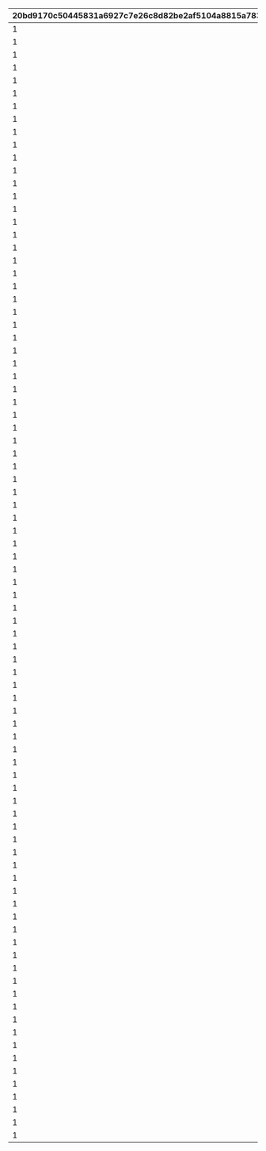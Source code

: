 |20bd9170c50445831a6927c7e26c8d82be2af5104a8815a783d7ff35a22ea1b5|020ef58710cd3e354c9b70275f915c0f07f4cd6aaf2babd8db8128bc45b51057|5715acb4be4f0ad895cb0cd229f1e8e298af0dfde0fee294a39ab47c8aa204ba|5634153e76f8b7334f12a8847a858fcaeb380402ef533911f164dd5b32636d58|4813428564b68d48f3a342a2289a39b402ddfefa74cf21c6c7a6fecf89cdda86|18a645cb1468c28d6d92d03bb1bf15b524a31806fb53db241c261759f8333f21|8996e7b975b1188f578792629b54f685800862411df52b50ead45fa941e13d87|ab504e830f5afb94768fc2e31fc2e985bf503a77867386c5901fbc18f861c361|103a5e5663f1b306ea811a6032008c06a0b1d37cae7f3e4d0836ab6b7f220314|ece501e058d21fc9aceb99ddfd606bb96856328c48f1899a785d0ea94a5e9117|d982c3cf11cc3e36a06f3cde8a4ee84cd28f2d88c29b0c1c056fa3256c2687af|52b270734a526cdccd29b5fba424eca12008fd61b61dfe5d6564749ae0e36fdf|d8f86e05d8d6ab7d39a223662915b18dc7479803968998e735b599daf9606201|ea1344180d95548d133691fc0b730470298e30769cd4fccef45496fc9f55ee07|
| --- | --- | --- | --- | --- | --- | --- | --- | --- | --- | --- | --- | --- | --- |
|1|1|30|4|1|1|1|30|1001|6|1|-1|7|1|
|1|1|60|31|1|1|1|60|1002|6|1|-1|11|1|
|1|1|90|61|1|1|1|90|1003|6|1|-1|15|1|
|1|1|120|91|1|1|1|120|1004|6|1|-1|19|1|
|1|1|150|121|1|1|1|150|1005|6|1|-1|23|1|
|1|1|180|151|1|1|1|180|1006|6|1|-1|27|1|
|1|1|210|181|1|1|1|210|1007|6|1|-1|29|1|
|1|1|240|211|1|1|1|240|1008|6|1|-1|31|1|
|1|1|270|241|1|1|1|270|1009|6|1|-1|31|1|
|1|1|300|271|1|1|1|300|1010|6|1|-1|31|1|
|1|1|310|301|1|1|1|-1|1011|6|1|-1|31|1|
|1|1|30|4|1|1|1|30|1101|5|1|-1|7|2|
|1|1|60|31|1|1|1|60|1102|5|1|-1|11|2|
|1|1|90|61|1|1|1|90|1103|5|1|-1|15|2|
|1|1|120|91|1|1|1|120|1104|5|1|-1|19|2|
|1|1|150|121|1|1|1|150|1105|5|1|-1|23|2|
|1|1|180|151|1|1|1|180|1106|5|1|-1|27|2|
|1|1|210|181|1|1|1|210|1107|5|1|-1|29|2|
|1|1|240|211|1|1|1|240|1108|5|1|-1|31|2|
|1|1|270|241|1|1|1|270|1109|5|1|-1|31|2|
|1|1|300|271|1|1|1|300|1110|5|1|-1|31|2|
|1|1|310|301|1|1|1|-1|1111|5|1|-1|31|2|
|1|1|-1|4|1|1|1|30|1201|5|1|-1|7|3|
|1|1|-1|31|1|1|1|60|1202|5|1|-1|11|3|
|1|1|-1|61|1|1|1|90|1203|5|1|-1|15|3|
|1|1|-1|91|1|1|1|120|1204|5|1|-1|19|3|
|1|1|-1|121|1|1|1|150|1205|5|1|-1|23|3|
|1|1|-1|151|1|1|1|180|1206|5|1|-1|27|3|
|1|1|-1|181|1|1|1|210|1207|5|1|-1|29|3|
|1|1|-1|211|1|1|1|240|1208|5|1|-1|31|3|
|1|1|-1|241|1|1|1|270|1209|5|1|-1|31|3|
|1|1|-1|271|1|1|1|300|1210|5|1|-1|31|3|
|1|1|-1|301|1|1|1|-1|1211|5|1|-1|31|3|
|1|1|30|4|1|1|1|30|1301|5|1|-1|7|4|
|1|1|60|31|1|1|1|60|1302|5|1|-1|10|4|
|1|1|90|61|1|1|1|90|1303|5|1|-1|13|4|
|1|1|120|91|1|1|1|120|1304|5|1|-1|16|4|
|1|1|150|121|1|1|1|150|1305|5|1|-1|19|4|
|1|1|180|151|1|1|1|180|1306|5|1|-1|22|4|
|1|1|210|181|1|1|1|210|1307|5|1|-1|25|4|
|1|1|240|211|1|1|1|240|1308|5|1|-1|28|4|
|1|1|270|241|1|1|1|270|1309|5|1|-1|28|4|
|1|1|300|271|1|1|1|300|1310|5|1|-1|28|4|
|1|1|310|301|1|1|1|-1|1311|5|1|-1|28|4|
|1|1|-1|4|1|1|1|30|1401|5|1|-1|7|5|
|1|1|-1|31|1|1|1|60|1402|5|1|-1|10|5|
|1|1|-1|61|1|1|1|90|1403|5|1|-1|13|5|
|1|1|-1|91|1|1|1|120|1404|5|1|-1|16|5|
|1|1|-1|121|1|1|1|150|1405|5|1|-1|19|5|
|1|1|-1|151|1|1|1|180|1406|5|1|-1|22|5|
|1|1|-1|181|1|1|1|210|1407|5|1|-1|25|5|
|1|1|-1|211|1|1|1|240|1408|5|1|-1|28|5|
|1|1|-1|241|1|1|1|270|1409|5|1|-1|28|5|
|1|1|-1|271|1|1|1|300|1410|5|1|-1|28|5|
|1|1|-1|301|1|1|1|-1|1411|5|1|-1|28|5|
|1|1|-1|4|1|1|1|30|1501|3|1|-1|7|6|
|1|1|-1|31|1|1|1|60|1502|3|1|-1|10|6|
|1|1|-1|61|1|1|1|90|1503|3|1|-1|13|6|
|1|1|-1|91|1|1|1|120|1504|3|1|-1|16|6|
|1|1|-1|121|1|1|1|150|1505|3|1|-1|19|6|
|1|1|-1|151|1|1|1|180|1506|3|1|-1|22|6|
|1|1|-1|181|1|1|1|210|1507|3|1|-1|22|6|
|1|1|-1|211|1|1|1|240|1508|3|1|-1|22|6|
|1|1|-1|241|1|1|1|270|1509|3|1|-1|22|6|
|1|1|-1|271|1|1|1|-1|1510|3|1|-1|22|6|
|1|1|30|4|1|1|1|30|1601|6|1|5|7|7|
|1|1|60|31|1|1|1|60|1602|6|1|5|11|7|
|1|1|90|61|1|1|1|90|1603|6|1|5|15|7|
|1|1|120|91|1|1|1|120|1604|6|1|5|19|7|
|1|1|150|121|1|1|1|150|1605|6|1|5|23|7|
|1|1|180|151|1|1|1|180|1606|6|1|5|27|7|
|1|1|210|181|1|1|1|210|1607|6|1|5|29|7|
|1|1|240|211|1|1|1|240|1608|6|1|5|31|7|
|1|1|270|241|1|1|1|270|1609|6|1|5|31|7|
|1|1|300|271|1|1|1|300|1610|6|1|5|31|7|
|1|1|310|301|1|1|1|-1|1611|6|1|5|31|7|
|1|1|30|4|1|1|1|30|1701|5|1|5|7|8|
|1|1|60|31|1|1|1|60|1702|5|1|5|11|8|
|1|1|90|61|1|1|1|90|1703|5|1|5|15|8|
|1|1|120|91|1|1|1|120|1704|5|1|5|19|8|
|1|1|150|121|1|1|1|150|1705|5|1|5|23|8|
|1|1|180|151|1|1|1|180|1706|5|1|5|27|8|
|1|1|210|181|1|1|1|210|1707|5|1|5|29|8|
|1|1|240|211|1|1|1|240|1708|5|1|5|31|8|
|1|1|270|241|1|1|1|270|1709|5|1|5|31|8|
|1|1|300|271|1|1|1|300|1710|5|1|5|31|8|
|1|1|310|301|1|1|1|-1|1711|5|1|5|31|8|